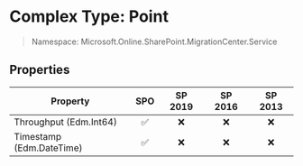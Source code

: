# Complex Type: Point

> Namespace: Microsoft.Online.SharePoint.MigrationCenter.Service

## Properties

Property | SPO | SP 2019 | SP 2016 | SP 2013
----------|:---:|:-------:|:-------:|:-------:
Throughput (Edm.Int64) | ✅ | ❌ | ❌ | ❌
Timestamp (Edm.DateTime) | ✅ | ❌ | ❌ | ❌